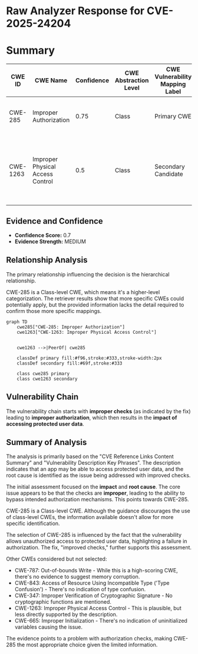 # Raw Analyzer Response for CVE-2025-24204

# Summary
| CWE ID | CWE Name | Confidence | CWE Abstraction Level | CWE Vulnerability Mapping Label | CWE-Vulnerability Mapping Notes |
|---|---|---|---|---|---|
| CWE-285 | Improper Authorization | 0.75 | Class | Primary CWE | Discouraged, but the most fitting based on available information. |
| CWE-1263 | Improper Physical Access Control | 0.5 | Class | Secondary Candidate | Allowed-with-Review. Considered due to the possibility of physical access implications. |

## Evidence and Confidence

*   **Confidence Score:** 0.7
*   **Evidence Strength:** MEDIUM

## Relationship Analysis
The primary relationship influencing the decision is the hierarchical relationship.

CWE-285 is a Class-level CWE, which means it's a higher-level categorization. The retriever results show that more specific CWEs could potentially apply, but the provided information lacks the detail required to confirm those more specific mappings.

```mermaid
graph TD
    cwe285["CWE-285: Improper Authorization"]
    cwe1263["CWE-1263: Improper Physical Access Control"]
    

    cwe1263 -->|PeerOf| cwe285
    
    classDef primary fill:#f96,stroke:#333,stroke-width:2px
    classDef secondary fill:#69f,stroke:#333
    
    class cwe285 primary
    class cwe1263 secondary
```

## Vulnerability Chain
The vulnerability chain starts with **improper checks** (as indicated by the fix) leading to **improper authorization**, which then results in the **impact of accessing protected user data**.

## Summary of Analysis
The analysis is primarily based on the "CVE Reference Links Content Summary" and "Vulnerability Description Key Phrases". The description indicates that an app may be able to access protected user data, and the root cause is identified as the issue being addressed with improved checks.

The initial assessment focused on the **impact** and **root cause**. The core issue appears to be that the checks are **improper**, leading to the ability to bypass intended authorization mechanisms. This points towards CWE-285.

CWE-285 is a Class-level CWE. Although the guidance discourages the use of class-level CWEs, the information available doesn't allow for more specific identification.

The selection of CWE-285 is influenced by the fact that the vulnerability allows unauthorized access to protected user data, highlighting a failure in authorization. The fix, "improved checks," further supports this assessment.

Other CWEs considered but not selected:
*   CWE-787: Out-of-bounds Write - While this is a high-scoring CWE, there's no evidence to suggest memory corruption.
*   CWE-843: Access of Resource Using Incompatible Type ('Type Confusion') - There's no indication of type confusion.
*   CWE-347: Improper Verification of Cryptographic Signature - No cryptographic functions are mentioned.
*   CWE-1263: Improper Physical Access Control - This is plausible, but less directly supported by the description.
*   CWE-665: Improper Initialization - There's no indication of uninitialized variables causing the issue.

The evidence points to a problem with authorization checks, making CWE-285 the most appropriate choice given the limited information.